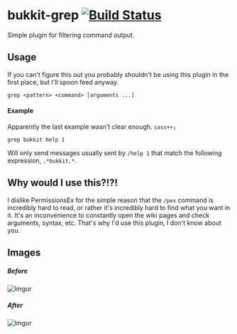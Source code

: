 bukkit-grep [![Build Status](https://travis-ci.org/Fireflies/bukkit-grep.svg)](https://travis-ci.org/Fireflies/bukkit-grep)
===========

Simple plugin for filtering command output.

## Usage

If you can't figure this out you probably shouldn't be using this plugin in the first place, but I'll spoon feed anyway.

```
grep <pattern> <command> [arguments ...]
```

#### Example

Apparently the last example wasn't clear enough. `sass++;`

```
grep bukkit help 1
```

Will only send messages usually sent by `/help 1` that match the following expression, `.*bukkit.*`.

## Why would I use this?!?!

I dislike PermissionsEx for the simple reason that the `/pex` command is incredibly hard to read, or rather it's incredibly hard to find what you want in it. It's an inconvenience to constantly open the wiki pages and check arguments, syntax, etc. That's why I'd use this plugin, I don't know about you.

## Images

##### Before
![Imgur](http://i.imgur.com/s2HkLHK.png)

##### After
![Imgur](http://i.imgur.com/N4Zt51z.png)

